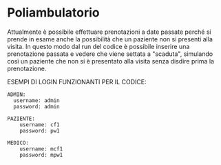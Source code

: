 # Poliambulatorio

Attualmente è possibile effettuare prenotazioni a date passate perché si prende in esame anche la possibilità che un paziente non si presenti alla visita.
In questo modo dal run del codice è possibile inserire una prenotazione passata e vedere che viene settata a "scaduta", simulando così un paziente che non si è presentato alla visita senza disdire prima la prenotazione.


ESEMPI DI LOGIN FUNZIONANTI PER IL CODICE:

    ADMIN: 
      username: admin
      password: admin

    PAZIENTE:
	    username: cf1
	    password: pw1

    MEDICO:
	    username: mcf1
    	password: mpw1
